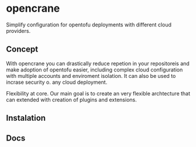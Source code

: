 # opencrane
Simplify configuration for opentofu deployments with different cloud providers.

## Concept

With opencrane you can drastically reduce repetion in your repositoreis and make adoption of opentofu easier, including complex cloud configuration with multiple accounts and enviroment isolation. It can also be used to incrase security o. any cloud deployment.

Flexibility at core. Our main goal is to create an very flexible archtecture that can extended with creation of plugins and extensions.

## Instalation

## Docs
